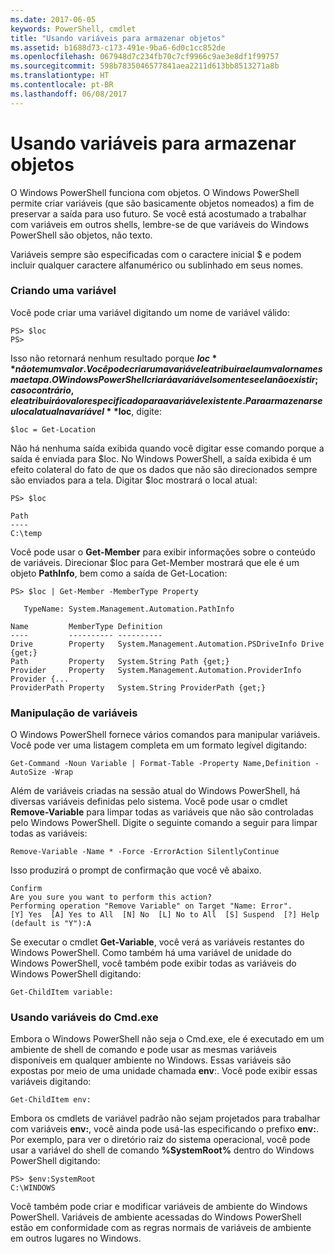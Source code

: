 ```yaml
---
ms.date: 2017-06-05
keywords: PowerShell, cmdlet
title: "Usando variáveis para armazenar objetos"
ms.assetid: b1688d73-c173-491e-9ba6-6d0c1cc852de
ms.openlocfilehash: 067948d7c234fb70c7cf9966c9ae3e8df1f99757
ms.sourcegitcommit: 598b7835046577841aea2211d613bb8513271a8b
ms.translationtype: HT
ms.contentlocale: pt-BR
ms.lasthandoff: 06/08/2017
---
```

# <a name="using-variables-to-store-objects"></a>Usando variáveis para armazenar objetos
O Windows PowerShell funciona com objetos. O Windows PowerShell permite criar variáveis (que são basicamente objetos nomeados) a fim de preservar a saída para uso futuro. Se você está acostumado a trabalhar com variáveis em outros shells, lembre-se de que variáveis do Windows PowerShell são objetos, não texto.

Variáveis sempre são especificadas com o caractere inicial $ e podem incluir qualquer caractere alfanumérico ou sublinhado em seus nomes.

### <a name="creating-a-variable"></a>Criando uma variável
Você pode criar uma variável digitando um nome de variável válido:

```
PS> $loc
PS>
```

Isso não retornará nenhum resultado porque **$loc** não tem um valor. Você pode criar uma variável e atribuir a ela um valor na mesma etapa. O Windows PowerShell criará a variável somente se ela não existir; caso contrário, ele atribuirá o valor especificado para a variável existente. Para armazenar seu local atual na variável **$loc**, digite:

```
$loc = Get-Location
```

Não há nenhuma saída exibida quando você digitar esse comando porque a saída é enviada para $loc. No Windows PowerShell, a saída exibida é um efeito colateral do fato de que os dados que não são direcionados sempre são enviados para a tela. Digitar $loc mostrará o local atual:

```
PS> $loc

Path
----
C:\temp
```

Você pode usar o **Get-Member** para exibir informações sobre o conteúdo de variáveis. Direcionar $loc para Get-Member mostrará que ele é um objeto **PathInfo**, bem como a saída de Get-Location:

```
PS> $loc | Get-Member -MemberType Property

   TypeName: System.Management.Automation.PathInfo

Name         MemberType Definition
----         ---------- ----------
Drive        Property   System.Management.Automation.PSDriveInfo Drive {get;}
Path         Property   System.String Path {get;}
Provider     Property   System.Management.Automation.ProviderInfo Provider {...
ProviderPath Property   System.String ProviderPath {get;}
```

### <a name="manipulating-variables"></a>Manipulação de variáveis
O Windows PowerShell fornece vários comandos para manipular variáveis. Você pode ver uma listagem completa em um formato legível digitando:

```
Get-Command -Noun Variable | Format-Table -Property Name,Definition -AutoSize -Wrap
```

Além de variáveis criadas na sessão atual do Windows PowerShell, há diversas variáveis definidas pelo sistema. Você pode usar o cmdlet **Remove-Variable** para limpar todas as variáveis que não são controladas pelo Windows PowerShell. Digite o seguinte comando a seguir para limpar todas as variáveis:

```
Remove-Variable -Name * -Force -ErrorAction SilentlyContinue
```

Isso produzirá o prompt de confirmação que você vê abaixo.

```
Confirm
Are you sure you want to perform this action?
Performing operation "Remove Variable" on Target "Name: Error".
[Y] Yes  [A] Yes to All  [N] No  [L] No to All  [S] Suspend  [?] Help
(default is "Y"):A
```

Se executar o cmdlet **Get-Variable**, você verá as variáveis restantes do Windows PowerShell. Como também há uma variável de unidade do Windows PowerShell, você também pode exibir todas as variáveis do Windows PowerShell digitando:

```
Get-ChildItem variable:
```

### <a name="using-cmdexe-variables"></a>Usando variáveis do Cmd.exe
Embora o Windows PowerShell não seja o Cmd.exe, ele é executado em um ambiente de shell de comando e pode usar as mesmas variáveis disponíveis em qualquer ambiente no Windows. Essas variáveis são expostas por meio de uma unidade chamada **env**:. Você pode exibir essas variáveis digitando:

```
Get-ChildItem env:
```

Embora os cmdlets de variável padrão não sejam projetados para trabalhar com variáveis **env:**, você ainda pode usá-las especificando o prefixo **env:**. Por exemplo, para ver o diretório raiz do sistema operacional, você pode usar a variável do shell de comando **%SystemRoot%** dentro do Windows PowerShell digitando:

```
PS> $env:SystemRoot
C:\WINDOWS
```

Você também pode criar e modificar variáveis de ambiente do Windows PowerShell. Variáveis de ambiente acessadas do Windows PowerShell estão em conformidade com as regras normais de variáveis de ambiente em outros lugares no Windows.

